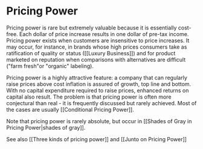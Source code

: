# Pricing Power

Pricing power is rare but extremely valuable because it is essentially cost-free. Each dollar of price increase results in one dollar of pre-tax income.  Pricing power exists when customers are insensitive to price increases. It may occur, for instance, in brands whose high prices consumers take as ratification of quality or status ([[Luxury Business]]) and for product marketed on reputation when comparisons with alternatives are difficult ("farm fresh"or "organic" labeling).


Pricing power is a highly attractive feature: a company that can regularly raise prices above cost inflation is assured of growth, top line and bottom. With no capital expenditure required to raise prices, enhanced returns on capital also result.  The problem is that pricing power is often more conjectural than real -  it is frequently discussed but rarely achieved. Most of the cases are usually [[Conditional Pricing Power]].

Note that pricing power is rarely absolute, but occur in [[Shades of Gray in Pricing Power|shades of gray]].


See also [[Three kinds of pricing power]] and [[Junto on Pricing Power]]

